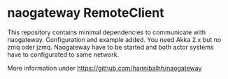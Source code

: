 # naogateway RemoteClient

This repository contains minimal dependencies to communicate with
naogateway. Configuration and example added. You need Akka 2.x but no zmq oder jzmq. 
Naogateway have to be started and both actor systems have to 
configurated to same network.    

More information under
https://github.com/hannibalhh/naogateway